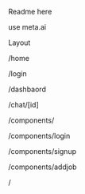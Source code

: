 Readme here


use meta.ai


Layout

/home

/login

/dashbaord

/chat/[id]

/components/

/components/login

/components/signup

/components/addjob

/
